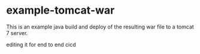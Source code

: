 # example-tomcat-war

This is an example java build and deploy of the resulting
war file to a tomcat 7 server.

editing it for end to end cicd

